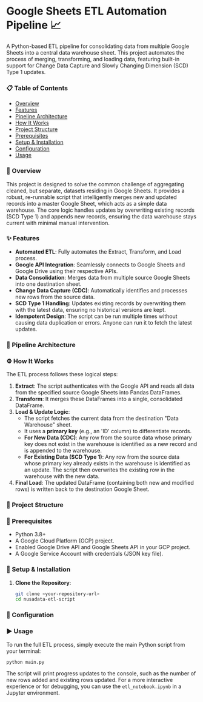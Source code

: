 # Google Sheets ETL Automation Pipeline 📈
A Python-based ETL pipeline for consolidating data from multiple Google Sheets into a central data warehouse sheet. This project automates the process of merging, transforming, and loading data, featuring built-in support for Change Data Capture and Slowly Changing Dimension (SCD) Type 1 updates.

### 📋 Table of Contents
- [Overview](#-overview)
- [Features](#-features)
- [Pipeline Architecture](#-pipeline-architecture)
- [How It Works](#-how-it-works)
- [Project Structure](#-project-structure)
- [Prerequisites](#-prerequisites)
- [Setup & Installation](#-setup--installation)
- [Configuration](#-configuration)
- [Usage](#-usage)

### 🔎 Overview
This project is designed to solve the common challenge of aggregating cleaned, but separate, datasets residing in Google Sheets. It provides a robust, re-runnable script that intelligently merges new and updated records into a master Google Sheet, which acts as a simple data warehouse. The core logic handles updates by overwriting existing records (SCD Type 1) and appends new records, ensuring the data warehouse stays current with minimal manual intervention.

### ✨ Features
- **Automated ETL**: Fully automates the Extract, Transform, and Load process.
- **Google API Integration**: Seamlessly connects to Google Sheets and Google Drive using their respective APIs.
- **Data Consolidation**: Merges data from multiple source Google Sheets into one destination sheet.
- **Change Data Capture (CDC)**: Automatically identifies and processes new rows from the source data.
- **SCD Type 1 Handling**: Updates existing records by overwriting them with the latest data, ensuring no historical versions are kept.
- **Idempotent Design**: The script can be run multiple times without causing data duplication or errors. Anyone can run it to fetch the latest updates.
### 📄 Pipeline Architecture



### ⚙️ How It Works
The ETL process follows these logical steps:
1. **Extract**: The script authenticates with the Google API and reads all data from the specified source Google Sheets into Pandas DataFrames.
2. **Transform**: It merges these DataFrames into a single, consolidated DataFrame.
3. **Load & Update Logic**:
   - The script fetches the current data from the destination "Data Warehouse" sheet.
   - It uses a **primary key** (e.g., an 'ID' column) to differentiate records.
   - **For New Data (CDC)**: Any row from the source data whose primary key does not exist in the warehouse is identified as a new record and is appended to the warehouse.
   - **For Existing Data (SCD Type 1)**: Any row from the source data whose primary key already exists in the warehouse is identified as an update. The script then overwrites the existing row in the warehouse with the new data.
4. **Final Load**: The updated DataFrame (containing both new and modified rows) is written back to the destination Google Sheet.

### 📁 Project Structure


### 🔧 Prerequisites
- Python 3.8+
- A Google Cloud Platform (GCP) project.
- Enabled Google Drive API and Google Sheets API in your GCP project.
- A Google Service Account with credentials (JSON key file).
  
### 🚀 Setup & Installation
1. **Clone the Repository**:
   ```bash
   git clone <your-repository-url>
   cd nusadata-etl-script
   ```

### 🔩 Configuration

### ▶️ Usage
To run the full ETL process, simply execute the main Python script from your terminal:
```bash
python main.py
```
The script will print progress updates to the console, such as the number of new rows added and existing rows updated.
For a more interactive experience or for debugging, you can use the ```etl_notebook.ipynb``` in a Jupyter environment.
